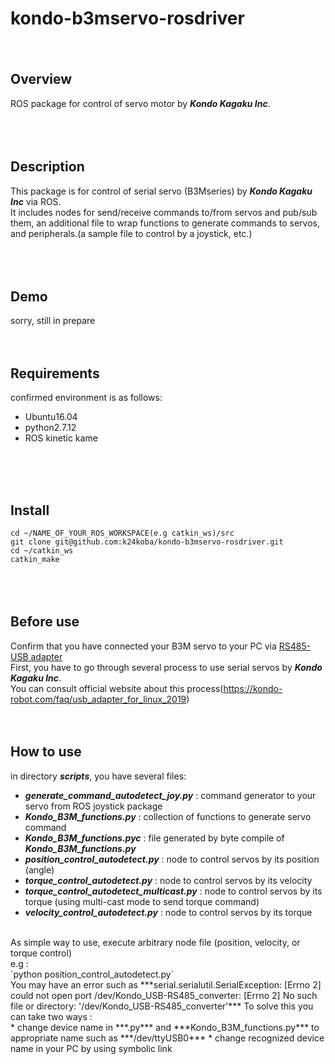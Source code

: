 # kondo-b3mservo-rosdriver
　　
## Overview
ROS package for control of servo motor by ***Kondo Kagaku Inc***.  
<br>
<br>
<br>
## Description
This package is for control of serial servo (B3Mseries) by ***Kondo Kagaku Inc*** via ROS.  
It includes nodes for send/receive commands to/from servos and pub/sub them, an additional file to wrap functions to generate commands to servos, and peripherals.(a sample file to control by a joystick, etc.)  
<br>
<br>
<br>
## Demo
sorry, still in prepare
<br>
<br>
<br>
## Requirements
confirmed environment is as follows:
  * Ubuntu16.04  
  * python2.7.12  
  * ROS kinetic kame  
<br>
<br>
<br>

## Install
`cd ~/NAME_OF_YOUR_ROS_WORKSPACE(e.g catkin_ws)/src`  
`git clone git@github.com:k24koba/kondo-b3mservo-rosdriver.git`  
`cd ~/catkin_ws`  
`catkin_make`  
<br>
<br>
<br>
## Before use
Confirm that you have connected your B3M servo to your PC via [RS485-USB adapter](https://kondo-robot.com/product/02133)  
First, you have to go through several process to use serial servos by ***Kondo Kagaku Inc***.<br>
You can consult official website about this process(https://kondo-robot.com/faq/usb_adapter_for_linux_2019)
<br>
<br>
<br>
## How to use
in directory ***scripts***, you have several files:
  * ***generate_command_autodetect_joy.py***  : command generator to your servo from ROS joystick package
  * ***Kondo_B3M_functions.py***  :  collection of functions to generate servo command
  * ***Kondo_B3M_functions.pyc*** : file generated by byte compile of ***Kondo_B3M_functions.py***
  * ***position_control_autodetect.py***  : node to control servos by its position (angle)
  * ***torque_control_autodetect.py***  : node to control servos by its velocity
  * ***torque_control_autodetect_multicast.py*** : node to control servos by its torque (using multi-cast mode to send torque command)
  * ***velocity_control_autodetect.py*** : node to control servos by its torque
<br>
As simple way to use, execute arbitrary node file (position, velocity, or torque control)<br>
e.g :<br>
`python position_control_autodetect.py`<br>
You may have an error such as ***serial.serialutil.SerialException: [Errno 2] could not open port /dev/Kondo_USB-RS485_converter: [Errno 2] No such file or directory: '/dev/Kondo_USB-RS485_converter'***  
To solve this you can take two ways : <br>
  * change device name in ***<node file>.py*** and ***Kondo_B3M_functions.py*** to appropriate name such as ***/dev/ttyUSB0***  
  * change recognized device name in your PC by using symbolic link
